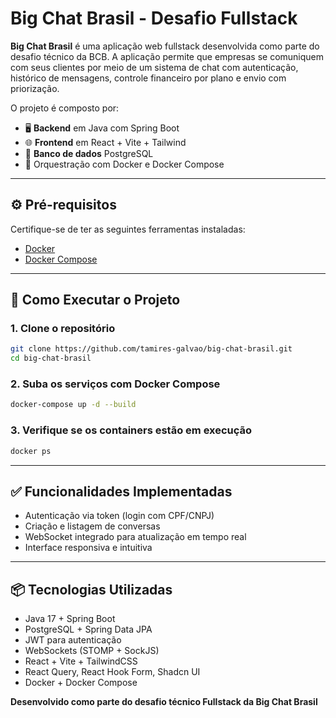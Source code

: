 # Big Chat Brasil - Desafio Fullstack

**Big Chat Brasil** é uma aplicação web fullstack desenvolvida como parte do desafio técnico da BCB. A aplicação permite que empresas se comuniquem com seus clientes por meio de um sistema de chat com autenticação, histórico de mensagens, controle financeiro por plano e envio com priorização.

O projeto é composto por:
- 🖥️ **Backend** em Java com Spring Boot
- 🌐 **Frontend** em React + Vite + Tailwind
- 🐘 **Banco de dados** PostgreSQL
- 🐳 Orquestração com Docker e Docker Compose

---

## ⚙️ Pré-requisitos

Certifique-se de ter as seguintes ferramentas instaladas:

- [Docker](https://www.docker.com/get-started)
- [Docker Compose](https://docs.docker.com/compose/install/)

---

## 🚀 Como Executar o Projeto

### 1. Clone o repositório

```bash
git clone https://github.com/tamires-galvao/big-chat-brasil.git
cd big-chat-brasil
```

### 2. Suba os serviços com Docker Compose

```bash
docker-compose up -d --build
```

### 3. Verifique se os containers estão em execução

```bash
docker ps
```

---

## ✅ Funcionalidades Implementadas

- Autenticação via token (login com CPF/CNPJ)
- Criação e listagem de conversas
- WebSocket integrado para atualização em tempo real
- Interface responsiva e intuitiva

---

## 📦 Tecnologias Utilizadas

- Java 17 + Spring Boot
- PostgreSQL + Spring Data JPA
- JWT para autenticação
- WebSockets (STOMP + SockJS)
- React + Vite + TailwindCSS
- React Query, React Hook Form, Shadcn UI
- Docker + Docker Compose

**Desenvolvido como parte do desafio técnico Fullstack da Big Chat Brasil**
